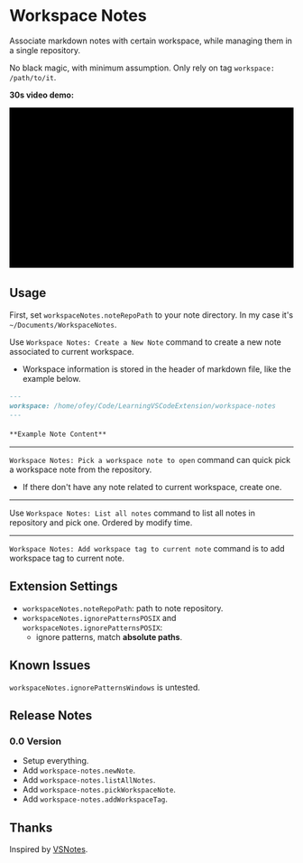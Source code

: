 # Workspace Notes

Associate markdown notes with certain workspace, while managing them in a single repository.

No black magic, with minimum assumption. Only rely on tag `workspace: /path/to/it`.

**30s video demo:**

![demo](https://raw.githubusercontent.com/ofey404/workspace-notes/master/images/demo.gif)

## Usage

First, set `workspaceNotes.noteRepoPath` to your note directory. In my case it's `~/Documents/WorkspaceNotes`.

Use `Workspace Notes: Create a New Note` command to create a new note associated to current workspace.

- Workspace information is stored in the header of markdown file, like the example below.

```markdown
---
workspace: /home/ofey/Code/LearningVSCodeExtension/workspace-notes
---

**Example Note Content**
```

----

`Workspace Notes: Pick a workspace note to open` command can quick pick a workspace note from the repository.

- If there don't have any note related to current workspace, create one.

----

Use `Workspace Notes: List all notes` command to list all notes in repository and pick one. Ordered by modify time.

----

`Workspace Notes: Add workspace tag to current note` command is to add workspace tag to current note.

## Extension Settings

* `workspaceNotes.noteRepoPath`: path to note repository.
* `workspaceNotes.ignorePatternsPOSIX` and `workspaceNotes.ignorePatternsPOSIX`:
  * ignore patterns, match **absolute paths**.


## Known Issues

`workspaceNotes.ignorePatternsWindows` is untested.
## Release Notes

### 0.0 Version

- Setup everything.
- Add `workspace-notes.newNote`.
- Add `workspace-notes.listAllNotes`.
- Add `workspace-notes.pickWorkspaceNote`.
- Add `workspace-notes.addWorkspaceTag`.

## Thanks

Inspired by [VSNotes](https://github.com/patleeman/VSNotes).